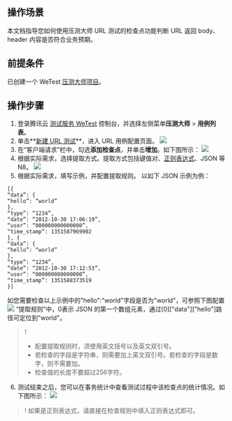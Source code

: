 ## 操作场景
本文档指导您如何使用压测大师 URL 测试的检查点功能判断 URL 返回 body、header 内容是否符合业务预期。

## 前提条件

已创建一个 WeTest [压测大师项目](https://console.qcloud.com/wetest/master)。

## 操作步骤

1. 登录腾讯云 [测试服务 WeTest](https://console.qcloud.com/wetest) 控制台，并选择左侧菜单**压测大师** > **用例列表**。
2. 单击**[新建 URL 测试](https://console.qcloud.com/wetest/master/testcase)**，进入 URL 用例配置页面。
![](https://main.qcloudimg.com/raw/8eb66eba5503f4691f5b401ecad55fc6.png)
3. 在“客户端请求”栏中，勾选**添加检查点**，并单击**增加**。如下图所示：
![](https://main.qcloudimg.com/raw/a24d9d3c04e48ed4d9b883c329261544.png)
4. 根据实际需求，选择提取方式。提取方式包括键值对、[正则表达式](https://baike.baidu.com/item/%E6%AD%A3%E5%88%99%E8%A1%A8%E8%BE%BE%E5%BC%8F/1700215?fr=aladdin)、JSON 等 N8。
![](https://main.qcloudimg.com/raw/70251318019feb1c8f46e01d24e7574d.png)
5. 根据实际需求，填写示例，并配置提取规则。
以如下 JSON 示例为例：
```
[{
“data”: {
“hello”: “world”
},
“type”: “1234”,
“date”: “2012-10-30 17:06:19”,
“user”: “000000000000000”,
“time_stamp”: 1351587969902
}, {
“data”: {
“hello”: “world”
},
“type”: “1234”,
“date”: “2012-10-30 17:12:53”,
“user”: “000000000000000”,
“time_stamp”: 1351588373519
}]
```
如您需要检查以上示例中的"hello":"world"字段是否为"world"，可参照下图配置
![](https://main.qcloudimg.com/raw/93c9a8f1c6c5ecc5fdc8e35923fe62f5.png)
“提取规则”中，0表示 JSON 的第一个数组元素，通过[0]["data"]["hello"]路径可定位到"world"。
>! 
> - 配置提取规则时，须使用英文括号以及英文双引号。
> - 若检查的字段是字符串，则需要加上英文双引号。若检查的字段是数字，则不需要加。
> - 检查值的长度不要超过256字符。
6. 测试结束之后，您可以在事务统计中查看测试过程中该检查点的统计情况。如下图所示：
![](https://main.qcloudimg.com/raw/0d8c2e3072809db2c94efe47d8fc7fdc.png)
>! 如果是正则表达式，请直接在检查规则中填入正则表达式即可。
>


